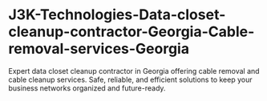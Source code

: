 # J3K-Technologies-Data-closet-cleanup-contractor-Georgia-Cable-removal-services-Georgia
Expert data closet cleanup contractor in Georgia offering cable removal and cable cleanup services. Safe, reliable, and efficient solutions to keep your business networks organized and future-ready.  
